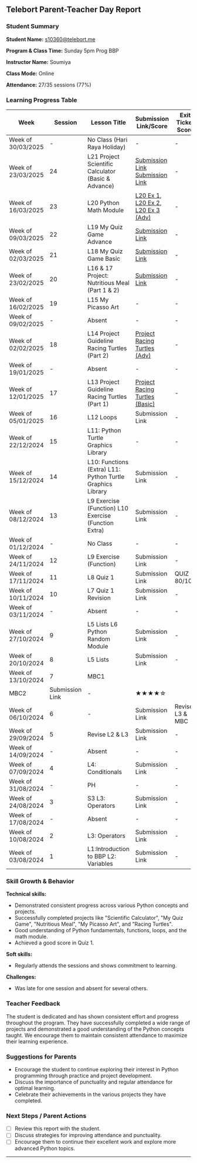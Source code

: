 ## Telebort Parent-Teacher Day Report

### Student Summary
**Student Name:** s10360@telebort.me

**Program & Class Time:** Sunday 5pm Prog BBP

**Instructor Name:** Soumiya

**Class Mode:** Online

**Attendance:** 27/35 sessions (77%)


### Learning Progress Table

| Week             | Session | Lesson Title                                                                                                                                                                                           | Submission Link/Score | Exit Ticket Score | Progress Rating |
| --------------- | ------- | ------------------------------------------------------------------------------------------------------------------------------------------------------------------------------------------------------ | ---------------------- | ----------------- | --------------- |
| Week of 30/03/2025 | -       | No Class (Hari Raya Holiday)                                                                                                                                                                       | -                      | -                 | ☆☆☆☆☆         |
| Week of 23/03/2025 | 24      | L21 Project Scientific Calculator (Basic & Advance)                                                                                                                                                  | [Submission Link](https://app.edublocks.org/project/77iGNROQpDRKo1GuCyt2o4rXjP02/yQjZLumDfQAQERHKs7fF) [Submission Link](https://app.edublocks.org/project/77iGNROQpDRKo1GuCyt2o4rXjP02/KITgJr8nBpDVjR31Z0wL)                      | -                 | ★★★★☆         |
| Week of 16/03/2025 | 23      | L20 Python Math Module                                                                                                                                                                   | [L20 Ex 1](https://app.edublocks.org/project/77iGNROQpDRKo1GuCyt2o4rXjP02/U2cWZPS0WQkulbXdrH1w), [L20 Ex 2](https://app.edublocks.org/project/77iGNROQpDRKo1GuCyt2o4rXjP02/kgDxFULoYViYcqz0qNDr), [L20 Ex 3 (Adv)](https://app.edublocks.org/project/77iGNROQpDRKo1GuCyt2o4rXjP02/2FQPpndclzBjKvWFg0C6)                       | -                 | ★★★★☆         |
| Week of 09/03/2025 | 22      | L19 My Quiz Game Advance                                                                                                                                                                           | [Submission Link](https://app.edublocks.org/project/77iGNROQpDRKo1GuCyt2o4rXjP02/DXOoYOWHratnuXQA7dbi)                      | -                 | ★★★★☆         |
| Week of 02/03/2025 | 21      | L18 My Quiz Game Basic                                                                                                                                                                              | [Submission Link ](https://app.edublocks.org/project/77iGNROQpDRKo1GuCyt2o4rXjP02/DXOoYOWHratnuXQA7dbi)                     | -                 | ★★★★☆         |
| Week of 23/02/2025 | 20      | L16 & 17 Project: Nutritious Meal (Part 1 & 2)                                                                                                                                                            | [Submission Link](https://app.edublocks.org/project/77iGNROQpDRKo1GuCyt2o4rXjP02/s8wWOC3Zl0btP1SF2V1w)                      | -                 | ★★★☆☆         |
| Week of 16/02/2025 | 19      | L15 My Picasso Art                                                                                                                                                                                                    | -                      | -                 | ★★★☆☆         |
| Week of 09/02/2025 | -       | Absent                                                                                                                                                                                             | -                      | -                 | ☆☆☆☆☆         |
| Week of 02/02/2025 | 18      | L14 Project Guideline Racing Turtles (Part 2)                                                                                                                                                                    | [Project Racing Turtles (Adv)](https://app.edublocks.org/project/77iGNROQpDRKo1GuCyt2o4rXjP02/suvuE5wGYTOLlFblGiff)                      | -                 | ★★★★☆         |
| Week of 19/01/2025 | -       | Absent                                                                                                                                                                                             | -                      | -                 | ☆☆☆☆☆         |
| Week of 12/01/2025 | 17      | L13 Project Guideline Racing Turtles (Part 1)                                                                                                                                                                     | [Project Racing Turtles (Basic)](https://app.edublocks.org/project/77iGNROQpDRKo1GuCyt2o4rXjP02/k1HzKIeSc0zawHF2KN8T)                      | -                 | ★★★★★         |
| Week of 05/01/2025 | 16      | L12 Loops                                                                                                                                                                                                    | Submission Link        | -                 | ★★★★☆         |
| Week of 22/12/2024 | 15      | L11: Python Turtle Graphics Library     | -                      | -                 | ★★★★☆         |
| Week of 15/12/2024 | 14      | L10: Functions (Extra)    L11: Python Turtle Graphics Library                                                                                                                                                         | Submission Link        | -                 | ★★★★☆         |
| Week of 08/12/2024 | 13      | L9 Exercise (Function)     L10 Exercise (Function Extra)                                                                                                                                                                                                    | Submission Link        | -                 | ★★★★☆         |
| Week of 01/12/2024 | -       | No Class                                                                                                                                                                                             | -                      | -                 | ☆☆☆☆☆         |
| Week of 24/11/2024 | 12      | L9 Exercise (Function)                                                                                                                                                                                                     | Submission Link        | -                 | ★★★★☆         |
| Week of 17/11/2024 | 11      | L8 Quiz 1                                                                                                                                                                                                    | Submission Link        | QUIZ 1: 80/100   | ★★★★☆         |
| Week of 10/11/2024 | 10      | L7 Quiz 1 Revision                                                                                                                                                                                                    | Submission Link        | -                 | ★★★★☆         |
| Week of 03/11/2024 | -       | Absent                                                                                                                                                                                             | -                      | -                 | ☆☆☆☆☆         |
| Week of 27/10/2024 | 9       | L5 Lists     L6 Python Random Module                                                                                                                                                                                                    | Submission Link        | -                 | ★★★★★         |
| Week of 20/10/2024 | 8       | L5 Lists                                                                                                                                                                                                    | Submission Link        | -                 | ★★★★☆         |
| Week of 13/10/2024 | 7       | MBC1
MBC2| Submission Link        | -                 | ★★★★☆         |
| Week of 06/10/2024 | 6       | -                                                                                                                                                                                                    | Submission Link        | Revise L3 & MBC                 | ★★★☆☆         |
| Week of 29/09/2024 | 5       | Revise L2 & L3                                                                                                                                                                                                    | Submission Link        | -                 | ★★★★☆         |
| Week of 14/09/2024 | -       | Absent                                                                                                                                                                                             | -                      | -                 | ☆☆☆☆☆         |
| Week of 07/09/2024 | 4       | L4: Conditionals                                                                                                | Submission Link        | -                 | ★★★★☆         |
| Week of 31/08/2024 | -       | PH                                                                                                                                                                                                   | -                      | -                 | ☆☆☆☆☆         |
| Week of 24/08/2024 | 3       | S3 L3: Operators                                                                                                                                                                                                    | Submission Link        | -                 | ★★★☆☆         |
| Week of 17/08/2024 | -       | Absent                                                                                                                                                                                             | -                      | -                 | ☆☆☆☆☆         |
| Week of 10/08/2024 | 2       | L3: Operators                                                                                                                                                                                                    | Submission Link        | -                 | ★★★☆☆         |
| Week of 03/08/2024 | 1       | L1:Introduction to BBP     L2: Variables   | Submission Link        | -                 | ★★★★☆         |

### Skill Growth & Behavior

**Technical skills:**
* Demonstrated consistent progress across various Python concepts and projects.
* Successfully completed projects like "Scientific Calculator", "My Quiz Game", "Nutritious Meal", "My Picasso Art", and "Racing Turtles".
* Good understanding of Python fundamentals, functions, loops, and the math module.
* Achieved a good score in Quiz 1.

**Soft skills:**
* Regularly attends the sessions and shows commitment to learning.

**Challenges:**
* Was late for one session and absent for several others.

### Teacher Feedback

The student is dedicated and has shown consistent effort and progress throughout the program. They have successfully completed a wide range of projects and demonstrated a good understanding of the Python concepts taught. We encourage them to maintain consistent attendance to maximize their learning experience.

### Suggestions for Parents

* Encourage the student to continue exploring their interest in Python programming through practice and project development.
* Discuss the importance of punctuality and regular attendance for optimal learning.
* Celebrate their achievements in the various projects they have completed.

### Next Steps / Parent Actions

* [ ] Review this report with the student.
* [ ] Discuss strategies for improving attendance and punctuality.
* [ ] Encourage them to continue their excellent work and explore more advanced Python topics.

---
